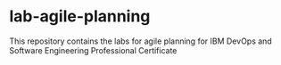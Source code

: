 # lab-agile-planning
This repository contains the labs for agile planning for IBM DevOps and Software Engineering Professional Certificate
